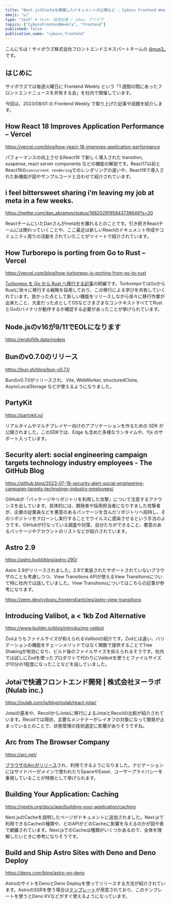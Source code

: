```yaml
---
title: "Next.jsのCacheを網羅したドキュメントの公開など : Cybozu Frontend Weekly (2023-08-01号)"
emoji: "💴"
type: "tech" # tech: 技術記事 / idea: アイデア
topics: ["CybozuFrontendWeekly", "frontend"]
published: false
publication_name: "cybozu_frontend"
---
```


こんにちは！サイボウズ株式会社フロントエンドエキスパートチームの [@nus3\_](https://twitter.com/nus3_) です。

## はじめに

サイボウズでは毎週火曜日に Frontend Weekly という「1 週間の間にあったフロントエンドニュースを共有する会」を社内で開催しています。

今回は、2023/08/01 の Frontend Weekly で取り上げた記事や話題を紹介します。

## How React 18 Improves Application Performance – Vercel

https://vercel.com/blog/how-react-18-improves-application-performance

パフォーマンスの向上させるReact18 で新しく導入された transition, suspense, react server components などの機能の解説です。React17以前とReact18の`concurrent rendering`でのレンダリングの違いや、React18で導入された新機能が図やサンプルコードと合わせて紹介されています。

## i feel bittersweet sharing i’m leaving my job at meta in a few weeks.

https://twitter.com/dan_abramov/status/1682029195843739649?s=20

ReactチームにいたDanさんがmeta社を離れるとのことです。引き続きReactチームには関わっていくことや、ここ最近は新しいReactのドキュメント作成やコミュニティ周りの活動をされていたことがツイートで紹介されています。

## How Turborepo is porting from Go to Rust – Vercel

https://vercel.com/blog/how-turborepo-is-porting-from-go-to-rust

[Turborepo を Go から Rust へ移行する記事](https://vercel.com/blog/turborepo-migration-go-rust)の続編です。TurborepoではGoからRustに徐々に移行する戦略を採用しており、この移行による学びを共有していくれています。良かった点として新しい機能をリリースしながら徐々に移行作業が出来たこと、大変だった点としてOSなどさまざまなコンテキストすべててRustとGoのバイナリが動作するか確認する必要があったことが挙げられています。

## Node.jsのv16が9/11でEOLになります

https://endoflife.date/nodejs

## Bunのv0.7.0のリリース

https://bun.sh/blog/bun-v0.7.0

Bunのv0.7.0がリリースされ、Vite, WebWorker, structuredClone, AsyncLocalStorage などが使えるようになりました。

## PartyKit

https://partykit.io/

リアルタイムやマルチプレイヤー向けのアプリケーションを作るための SDK が公開されました。このSDKでは、Edge も含めた多様なランタイムや、Yjs のサポート入っています。

## Security alert: social engineering campaign targets technology industry employees - The GitHub Blog

https://github.blog/2023-07-18-security-alert-social-engineering-campaign-targets-technology-industry-employees/

GitHubが「パッケージやリポジトリを利用した攻撃」について注意するアナウンスを出しています。具体的には、開発者や採用担当者になりすました攻撃者が、企業の従業員などを悪意のあるパッケージを含んだリポジトリへ招待し、そのリポジトリをクローンし実行することでウイルスに感染させるという手法のようです。GitHubが行なっている調査や対策、自分たちができること、悪意のあるパッケージやアカウントのリストなどが紹介されています。

## Astro 2.9

https://astro.build/blog/astro-290/

Astro 2.9がリリースされました。2.9で実装されたサポートされていないブラウザのことも考慮しつつ、View Transitions APIが使えるView Transitionsについて特に社内では話していました。View Transitionsについてはこちらの記事が参考になります。

https://zenn.dev/cybozu_frontend/articles/astro-view-transitions

## Introducing Valibot, a < 1kb Zod Alternative

https://www.builder.io/blog/introducing-valibot

Zodよりもファイルサイズが抑えられるValibotの紹介です。Zodとは違い、バリデーションの機能をチェーンメソッドではなく関数で提供することでTree Shakingが有効になり、ビルド後のファイルサイズを抑えられるそうです。社内では試しにZodを使ったプロダクトで代わりにValibotを使うとファイルサイズが10分の1程度になったことなどを話していました。


## Jotaiで快適フロントエンド開発 | 株式会社ヌーラボ(Nulab inc.)

https://nulab.com/ja/blog/nulab/react-jotai/

Jotaiの基本や、RecoilからJotaiに移行によるJotaiとRecoilの比較が紹介されています。Recoilでは現状、主要なメンテナーがレイオフの対象になって開発が止まっているとのことで、状態管理の技術選定に影響がありそうですね。

## Arc from The Browser Company

https://arc.net/

[ブラウザのArcがリリース](https://twitter.com/arcinternet/status/1683841503544897538?s=20)され、利用できるようになりました。ナビゲーションにはサイドバーがメインで使われたりSpaceやEasel、ユーザープライバシーを重視していることが特徴として挙げられます。

## Building Your Application: Caching

https://nextjs.org/docs/app/building-your-application/caching

Next.jsのCacheを説明したページがドキュメントに追加されました。Next.jsで利用できるCacheの種類や、どのAPIがどのCacheに影響を与えるのかが図や表で網羅されています。Next.jsでのCacheは種類がいくつかあるので、全体を理解したいときに参考になりそうです。

## Build and Ship Astro Sites with Deno and Deno Deploy

https://deno.com/blog/astro-on-deno

AstroのサイトをDenoとDeno Deployを使ってリリースする方法が紹介されています。AstroのSSRを使う場合は[テンプレート](https://github.com/denoland/deno-astro-template)が用意されており、このテンプレートを使うとDeno KVなどがすぐ使えるようになっています。
